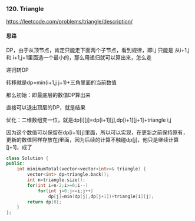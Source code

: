 ###	120. Triangle

https://leetcode.com/problems/triangle/description/

####	思路

DP，由于从顶节点，肯定只能走下面两个子节点，看到规律，即i,j 只能是 从i+1,j  和 i+1,j+1里面选一个最小的，那么用递归就可以算出来，怎么走

递归转DP

转移就是dp=min(i+1,j  j+1)+三角里面的当前数值

那么初始：即最底层的数值DP算出来

直接可以退出顶层的DP，就是结果

优化：二维数组变一位，就是dp\[i][j]=dp\[i+1][j],dp\[i+1][j+1]+triangle i,j

因为这个数值可以保留在dp\[i+1][j]里面，所以可以实现，在更新之前保持原有，更新的数值照样存放在j里面，因为后续的计算不触碰dp[j]，他只是继续计算[j+1]，成了

```c++
class Solution {
public:
    int minimumTotal(vector<vector<int>>& triangle) {
        vector<int> dp=triangle.back();
        int n=triangle.size();
        for(int i=n-2;i>=0;i--)
            for(int j=0;j<=i;j++)
                dp[j]=min(dp[j],dp[j+1])+triangle[i][j];
        return dp[0];
    }
};
```



